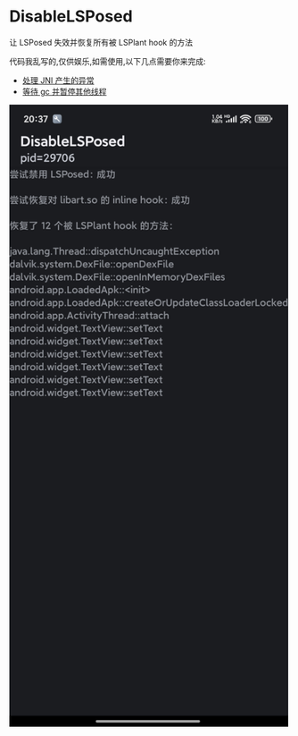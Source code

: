 # DisableLSPosed

让 LSPosed 失效并恢复所有被 LSPlant hook 的方法

代码我乱写的,仅供娱乐,如需使用,以下几点需要你来完成:
 - [处理 JNI 产生的异常](https://chatgpt.com)
 - [等待 gc 并暂停其他线程](https://github.com/canyie/pine/blob/fff37b80774a091d0e1e5c6d5c3ecabcb4082815/core/src/main/cpp/android.h#L152)

<img alt="Screenshot" src="./Screenshot.jpg" width="500" />
